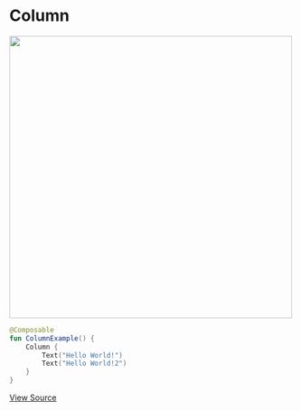 # Column
<p align="left">
  <img src ="https://raw.githubusercontent.com/Foso/Jetpack-Compose-Playground/master/docs/screenshots/ColumnExample.png" height=500 />
</p>

```kotlin
@Composable
fun ColumnExample() {
    Column {
        Text("Hello World!")
        Text("Hello World!2")
    }
}

```
[View Source](")